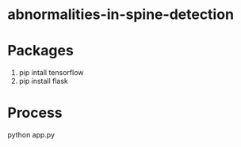 # abnormalities-in-spine-detection

# Packages

1. pip intall tensorflow
2. pip install flask

# Process
python app.py
